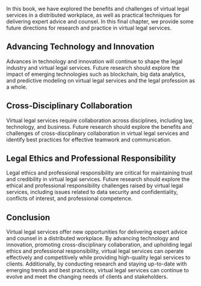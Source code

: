 
In this book, we have explored the benefits and challenges of virtual legal services in a distributed workplace, as well as practical techniques for delivering expert advice and counsel. In this final chapter, we provide some future directions for research and practice in virtual legal services.

Advancing Technology and Innovation
-----------------------------------

Advances in technology and innovation will continue to shape the legal industry and virtual legal services. Future research should explore the impact of emerging technologies such as blockchain, big data analytics, and predictive modeling on virtual legal services and the legal profession as a whole.

Cross-Disciplinary Collaboration
--------------------------------

Virtual legal services require collaboration across disciplines, including law, technology, and business. Future research should explore the benefits and challenges of cross-disciplinary collaboration in virtual legal services and identify best practices for effective teamwork and communication.

Legal Ethics and Professional Responsibility
--------------------------------------------

Legal ethics and professional responsibility are critical for maintaining trust and credibility in virtual legal services. Future research should explore the ethical and professional responsibility challenges raised by virtual legal services, including issues related to data security and confidentiality, conflicts of interest, and professional competence.

Conclusion
----------

Virtual legal services offer new opportunities for delivering expert advice and counsel in a distributed workplace. By advancing technology and innovation, promoting cross-disciplinary collaboration, and upholding legal ethics and professional responsibility, virtual legal services can operate effectively and competitively while providing high-quality legal services to clients. Additionally, by conducting research and staying up-to-date with emerging trends and best practices, virtual legal services can continue to evolve and meet the changing needs of clients and stakeholders.
